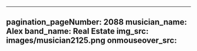 ------
pagination_pageNumber: 2088
musician_name: Alex
band_name: Real Estate
img_src: images/musician2125.png
onmouseover_src: 
------